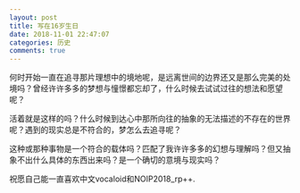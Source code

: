 ```yaml
---
layout: post
title: 写在16岁生日
date: 2018-11-01 22:47:07
categories: 历史
comments: true
---
```


何时开始一直在追寻那片理想中的境地呢，是远离世间的边界还又是那么完美的处境吗？曾经许许多多的梦想与憧憬都忘却了，什么时候去试试过往的想法和愿望呢？

活着就是这样的吗？什么时候到达心中那所向往的抽象的无法描述的不存在的世界呢？遇到的现实总是不符合的，梦怎么去追寻呢？

这种或那种事物是一个符合的载体吗？匹配了我许许多多的幻想与理解吗？但又抽象不出什么具体的东西出来吗？是一个确切的意境与现实吗？

祝愿自己能一直喜欢中文vocaloid和NOIP2018_rp++.
